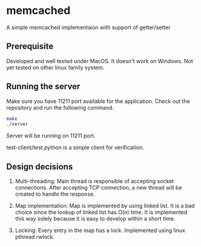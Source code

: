 # memcached

A simple memcached implementaion with support of getter/setter


## Prerequisite

Developed and well tested under MacOS. It doesn't work on Windows. Not yet tested on other linux family system.

## Running the server

Make sure you have 11211 port available for the application.
Check out the repository and run the following command.
``` bash
make
./server
```
Server will be running on 11211 port.

test-client/test.python is a simple client for verification.

## Design decisions
1. Multi-threading:
Main thread is responsible of accepting socket connections. After accepting TCP connection, a new thread will be created to handle the response.

2. Map implementation:
Map is implemented by using linked list. It is a bad choice since the lookup of linked list has O(n) time. It is implemented this way solely because it is easy to develop within a short time.

3. Locking:
Every entry in the map has a lock. Implemented using linux pthread rwlock.